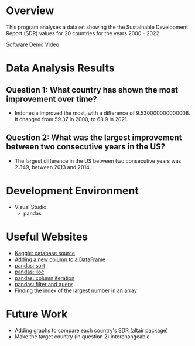 # Overview

This program analyses a dataset showing the the Sustainable Development Report (SDR) values for 20 countries for the years 2000 - 2022.

[Software Demo Video](https://youtu.be/POWyj5oO2fM)

# Data Analysis Results

## Question 1: What country has shown the most improvement over time?
* Indonesia improved the most, with a difference of 9.530000000000008. It changed from 59.37 in 2000, to 68.9 in 2021.
## Question 2: What was the largest improvement between two consecutive years in the US?
* The largest difference in the US between two consecutive years was 2.349, between 2013 and 2014.

# Development Environment

* Visual Studio
    * pandas

# Useful Websites

* [Kaggle: database source](https://www.kaggle.com/datasets/ankanhore545/sustainable-development-report-20002022?resource=download)
* [Adding a new column to a DataFrame](https://pythonguides.com/add-a-column-to-a-dataframe-in-python-pandas/)
* [pandas: sort](https://www.geeksforgeeks.org/how-to-sort-pandas-dataframe/)
* [pandas: iloc](https://www.geeksforgeeks.org/how-to-get-first-row-of-pandas-dataframe/)
* [pandas: column iteration](https://www.geeksforgeeks.org/loop-or-iterate-over-all-or-certain-columns-of-a-dataframe-in-python-pandas/)
* [pandas: filter and query](https://pythonspot.com/pandas-filter/)
* [Finding the index of the largest number in an array](https://stackoverflow.com/questions/27755867/returning-the-index-of-the-largest-element-in-an-array-in-python)

# Future Work

* Adding graphs to compare each country's SDR (altair package)
* Make the target country (in question 2) interchangeable
